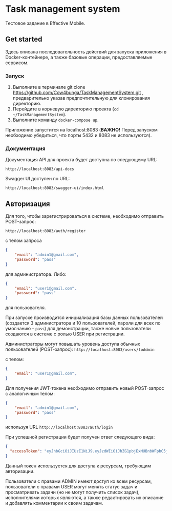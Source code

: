 # Task management system
Тестовое задание в Effective Mobile.
## Get started
Здесь описана последовательность действий для запуска приложения в Docker-контейнере, а также базовые операции, предоставляемые сервисом.
### Запуск
1. Выполните в терминале git clone https://github.com/Cow4bunga/TaskManagementSystem.git , предварительно указав предпочтительную для клонирования директорию.
2. Перейдите в корневую директорию проекта (`cd ~/TaskManagementSystem`).
3. Выполните команду `docker-compose up`.

Приложение запустится на localhost:8083 (**ВАЖНО!** Перед запуском необходимо убедиться, что порты 5432 и 8083 не используются).


### Документация
Документация API для проекта будет доступна по следующему URL: 

`http://localhost:8083/api-docs`

Swagger UI доступен по URL:

`http://localhost:8083/swagger-ui/index.html`


## Авторизация

Для того, чтобы зарегистрироваться в системе, необходимо отправить POST-запрос:

`http://localhost:8083/auth/register`

с телом запроса

```json
{
    "email": "admin1@gmail.com",
    "password": "pass"
}
```
для администратора. Либо:
```json
{
    "email": "user1@gmail.com",
    "password": "pass"
}
```
для пользователя.

При запуске производится инициализация базы данных пользователей (создается 3 администратора и 10 пользователей, пароли для всех по умолчанию - `pass`) для демонстрации, 
также новые пользователи создаются в системе с ролью USER при регистрации.

Администраторы могут повышать уровень доступа обычных пользователей (POST-запрос):
 `http://localhost:8083/users/toAdmin`

с телом:

```json
{
    "email": "user1@gmail.com",
}
```

Для получения JWT-токена необходимо отправить новый POST-запрос с аналогичным телом:
```json
{
    "email": "admin1@gmail.com",
    "password": "pass"
}
```
используя URL `http://localhost:8083/auth/login`

При успешной регистрации будет получен ответ следующего вида:

```json
{
  "accessToken": "eyJhbGciOiJIUzI1NiJ9.eyJzdWIiOiJhZG1pbjExMUBnbWFpbC5jb20iLCJpYXQiOjE3MzIwMTQ5NjAsImV4cCI6MTczMjAyMTk2MH0.G2-1YG84MGQsv49IZSoIk3OkTMdub7189zVFHIUk6HA"
}
```

Данный токен используется для доступа к ресурсам, требующим авторизации. 

Пользователи с правами ADMIN имеют доступ ко всем ресурсам,
пользователи с правами USER могут менять статус задач и просматривать задачи (но не могут получить список задач), исполнителями которых являются, а также редактировать их описание и добавлять комментарии к своим задачам.